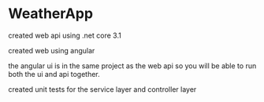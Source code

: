 # WeatherApp

created web api using .net core 3.1

created web using angular

the angular ui is in the same project as the web api so you will be able to run both the ui and api together. 

created unit tests for the service layer and controller layer
